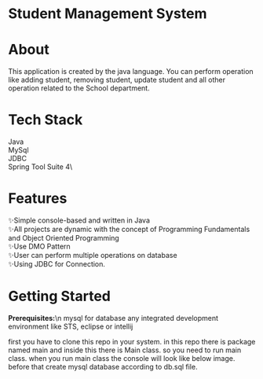 # Student Management System

# About
This application is created by the java language. You can perform operation like adding student, removing student, update student and all other operation related to the School department. 

# Tech Stack
Java\
MySql\
JDBC\
Spring Tool Suite 4\

# Features

✨Simple console-based and written in Java\
✨All projects are dynamic with the concept of Programming Fundamentals and Object Oriented Programming\
✨Use DMO Pattern\
✨User can perform multiple operations on database\
✨Using JDBC for Connection.



# Getting Started
**Prerequisites:**\n
mysql for database
any integrated development environment like STS, eclipse or intellij

first you have to clone this repo in your system. in this repo there is package named main and inside this there is Main class. so you need to run main class. when you run main class the console will look like below image. before that create mysql database according to db.sql file.

